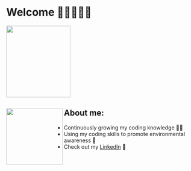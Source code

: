 # Welcome 👋🏼👩🏻‍💻   
                       
<img width="170" height="190" src="https://user-images.githubusercontent.com/65522080/147529477-55573b04-f5d7-42a0-8fa8-e89a511b9501.gif">

## About me: <img align="left" width="150" height="150" src="https://user-images.githubusercontent.com/65522080/147528988-9d227428-8871-481d-b660-463a7a63b5a7.png">


- Continuously growing my coding knowledge ✍🏼
- Using my coding skills to promote environmental awareness 🌱
- Check out my <a href="https://www.linkedin.com/company/xyradaguilar/?viewAsMember=true">LinkedIn</a> 💼
 
